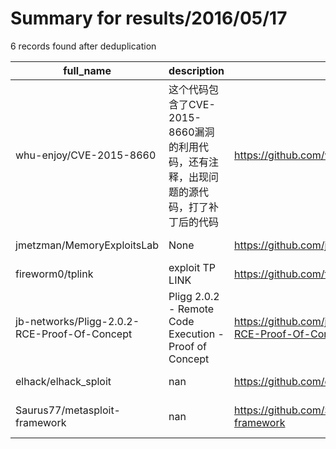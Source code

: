 
# Summary for results/2016/05/17
    
6 records found after deduplication

| full_name | description | html_url | matched_list | matched_count | pushed_at | size | stargazers_count | language | forks_count | vul_ids |
|----------------------------------------------|--------------------------------------------------------|-----------------------------------------------------------------|----------------------------------|-----------------|---------------------------|--------|--------------------|------------|---------------|-------------------|
| whu-enjoy/CVE-2015-8660 | 这个代码包含了CVE-2015-8660漏洞的利用代码，还有注释，出现问题的源代码，打了补丁后的代码 | https://github.com/whu-enjoy/CVE-2015-8660 | ['cve-2'] | 1 | 2016-05-17 12:52:40+00:00 | 1255 | 3 | C | 1 | ['CVE-2015-8660'] |
| jmetzman/MemoryExploitsLab | None | https://github.com/jmetzman/MemoryExploitsLab | ['exploit'] | 1 | 2016-05-17 17:17:59+00:00 | 73 | 1 | C | 0 | [] |
| fireworm0/tplink | exploit TP LINK | https://github.com/fireworm0/tplink | ['exploit'] | 1 | 2016-05-17 06:11:39+00:00 | 15 | 1 | | 4 | [] |
| jb-networks/Pligg-2.0.2-RCE-Proof-Of-Concept | Pligg 2.0.2 - Remote Code Execution - Proof of Concept | https://github.com/jb-networks/Pligg-2.0.2-RCE-Proof-Of-Concept | ['rce', 'remote code execution'] | 2 | 2016-05-17 09:47:18+00:00 | 1 | 1 | PHP | 0 | [] |
| elhack/elhack_sploit | nan | https://github.com/elhack/elhack_sploit | ['sploit'] | 1 | 2016-05-17 20:09:14+00:00 | 6 | 0 | nan | 0 | [] |
| Saurus77/metasploit-framework | nan | https://github.com/Saurus77/metasploit-framework | ['metasploit module OR payload'] | 1 | 2016-05-17 21:57:18+00:00 | 0 | 0 | nan | 0 | [] |
